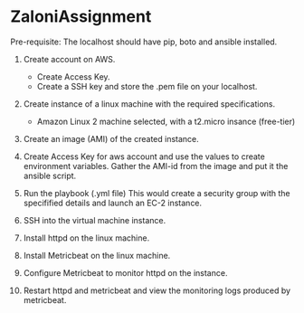 # ZaloniAssignment

Pre-requisite: The localhost should have pip, boto and ansible installed.

1) Create account on AWS.
    - Create Access Key.
    - Create a SSH key and store the .pem file on your localhost.
    
2) Create instance of a linux machine with the required specifications.
    - Amazon Linux 2 machine selected, with a t2.micro insance (free-tier)
    
3) Create an image (AMI) of the created instance.

4) Create Access Key for aws account and use the values to create environment variables. Gather the AMI-id from the image and put it the ansible script.

5) Run the playbook (.yml file)
    This would create a security group with the specifified details and launch an EC-2 instance.

6) SSH into the virtual machine instance.

7) Install httpd on the linux machine.

8) Install Metricbeat on the linux machine.

9) Configure Metricbeat to monitor httpd on the instance.

10) Restart httpd and metricbeat and view the monitoring logs produced by metricbeat.
